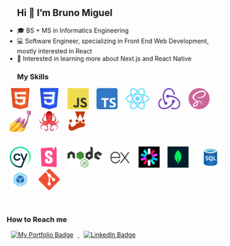 <!--- ### Hi 👋 I’m Bruno Miguel --->
<!--- Workaround to get h2 with good vertical spacing without an ugly bottom border --->
<div id="user-content-toc">
  <ul>
    <summary><h2>Hi 👋 I’m Bruno Miguel</h2></summary>
  </ul>
</div>

- 🎓 BS + MS in Informatics Engineering
- 💻 Software Engineer, specializing in Front End Web Development, mostly interested in React
- 🌱 Interested in learning more about Next.js and React Native
<!--- - 👀 I’m looking for a position as a Front End Developer --->
<!--- - ✉️ You can reach me at  --->

<!-- ### My Skills --->
<!--- Workaround to get h3 with good vertical spacing --->
<div id="user-content-toc">
  <ul>
    <summary><h3>My Skills</h3></summary>
  </ul>
</div>


<div>
  <a href="#"><img title="HTML" alt="HTML" src="https://raw.githubusercontent.com/BMiguelDev/BMiguelDev/master/assets/images/html_logo.png" height="48" hspace="7px"/></a>
  <a href="#"><img title="CSS" alt="CSS" src="https://raw.githubusercontent.com/BMiguelDev/BMiguelDev/master/assets/images/css_logo.png" height="48" hspace="7px"/></a>
  <a href="#"><img title="Javascript" alt="Javascript" src="https://raw.githubusercontent.com/BMiguelDev/BMiguelDev/master/assets/images/javascript_logo.png" height="48" hspace="7px"/></a>
  <a href="#"><img title="Typescript" alt="Typescript" src="https://raw.githubusercontent.com/BMiguelDev/BMiguelDev/master/assets/images/typescript_logo.png" height="48" hspace="7px"/></a>
  <a href="#"><img title="React" alt="React" src="https://raw.githubusercontent.com/BMiguelDev/BMiguelDev/master/assets/images/react_logo.svg.png" height="48" hspace="7px"/></a>
  <a href="#"><img title="Redux" alt="Redux" src="https://raw.githubusercontent.com/BMiguelDev/BMiguelDev/master/assets/images/redux_toolkit.png" height="48" hspace="7px"/></a>
  <a href="#"><img title="Sass" alt="Sass" src="https://raw.githubusercontent.com/BMiguelDev/BMiguelDev/master/assets/images/sass_logo.png" height="48" hspace="7px"/></a>
  <a href="#"><img title="Styled Components" alt="Styled Components" src="https://raw.githubusercontent.com/BMiguelDev/BMiguelDev/master/assets/images/styled_components_logo.png" height="48" hspace="7px"/></a>
  <a href="#"><img title="React Testing Library" alt="React Testing Library" src="https://raw.githubusercontent.com/BMiguelDev/BMiguelDev/master/assets/images/react_testing_library_logo.png" height="48" hspace="7px"/></a>
  <a href="#"><img title="Jest" alt="Jest" src="https://raw.githubusercontent.com/BMiguelDev/BMiguelDev/master/assets/images/jest_logo.png" height="48" hspace="7px"/></a>
	
  <div height="12"><br/></div>
  
  <a href="#"><img title="Cypress" alt="Cypress" src="https://raw.githubusercontent.com/BMiguelDev/BMiguelDev/master/assets/images/cypress_logo1.png" height="48" hspace="7px"/></a>
  <a href="#"><img title="Storybook" alt="Storybook" src="https://raw.githubusercontent.com/BMiguelDev/BMiguelDev/master/assets/images/storybook_logo.png" height="48" hspace="7px"/></a>
  <a href="#"><img title="NodeJS" alt="NodeJS" src="https://raw.githubusercontent.com/BMiguelDev/BMiguelDev/master/assets/images/nodejs_logo.png" height="48" hspace="7px"/></a>
  <a href="#"><img title="ExpressJS" alt="ExpressJS" src="https://raw.githubusercontent.com/BMiguelDev/BMiguelDev/master/assets/images/expressjs_logo.png" height="48" hspace="7px"/></a>
  <a href="#"><img title="JWT" alt="JWT" src="https://raw.githubusercontent.com/BMiguelDev/BMiguelDev/master/assets/images/JWT_logo.png" height="48" hspace="7px"/></a>
  <a href="#"><img title="MongoDB" alt="MongoDB" src="https://raw.githubusercontent.com/BMiguelDev/BMiguelDev/master/assets/images/MongoDB_logo.webp" height="48" hspace="7px"/></a>
  <a href="#"><img title="SQL" alt="SQL" src="https://raw.githubusercontent.com/BMiguelDev/BMiguelDev/master/assets/images/sql_logo.png" height="48" hspace="7px"/></a>
  <a href="#"><img title="Webpack" alt="Webpack" src="https://raw.githubusercontent.com/BMiguelDev/BMiguelDev/master/assets/images/webpack_logo.png" height="48" hspace="7px"/></a>
  <a href="#"><img title="Git" alt="Git" src="https://raw.githubusercontent.com/BMiguelDev/BMiguelDev/master/assets/images/git_logo.svg.png" height="48" hspace="7px"/></a>
</div>

<br/>

### How to Reach me

<div>
  <a target="_blank" href="https://www.google.com">
    <img src="https://img.shields.io/badge/-My%20Website-bd1717?style=for-the-badge&logoColor=white" alt="My Portfolio Badge" hspace="10px" width="120px" height="30px"/>
  </a>
  <a target="_blank" href="https://www.linkedin.com/in/miguel--bruno/">
    <img src="https://img.shields.io/badge/-LinkedIn-0077B5?style=for-the-badge&logo=Linkedin&logoColor=white" alt="LinkedIn Badge" hspace="10px" width="120px" height="30px"/>
  </a>
</div>

